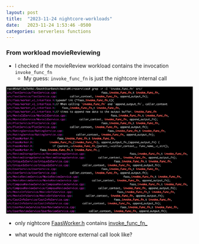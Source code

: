 ```yaml
---
layout: post
title:  "2023-11-24 nightcore-workloads"
date:   2023-11-24 1:53:46 -0500
categories: serverless functions
---
```


### From workload movieReviewing 
- I checked if the movieReview workload contains the invocation `invoke_func_fn` 
	+ My guess: `invoke_func_fn` is just the nightcore internal call

![a](/assets/2023-11-29/S1.png)
- only nightcore [FaasWorker.h](https://github.com/zyuxuan0115/nightcore-test/blob/main/moviereview_singlenode/DeathStarBench/mediaMicroservices/src/FaasWorker.h) contains [invoke_func_fn_](https://github.com/zyuxuan0115/nightcore-test/blob/main/moviereview_singlenode/DeathStarBench/mediaMicroservices/src/FaasWorker.h)

- what would the nightcore external call look like?
